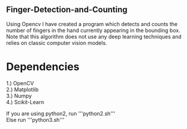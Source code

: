 ## Finger-Detection-and-Counting
Using Opencv I have created a program which detects and counts the number of fingers in the hand currently appearing in the bounding box. Note that this algorithm does not use any deep learning techniques and relies on classic computer vision models.

# Dependencies
1.) OpenCV </br>
2.) Matplotlib </br>
3.) Numpy </br>
4.) Scikit-Learn </br>

If you are using python2, run '''python2.sh''' </br>
Else run '''python3.sh'''
